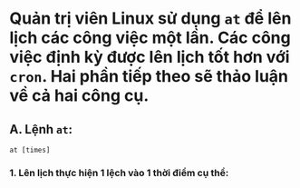 # Quản trị viên Linux sử dụng `at` để lên lịch các công việc một lần. Các công việc định kỳ được lên lịch tốt hơn với `cron`. Hai phần tiếp theo sẽ thảo luận về cả hai công cụ.

## A. Lệnh `at`:
```
at [times]
```

### 1. Lên lịch thực hiện 1 lệch vào 1 thời điểm cụ thể:
